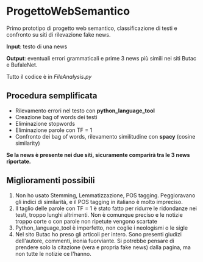 # ProgettoWebSemantico

Primo prototipo di progetto web semantico, classificazione di testi e confronto su siti di rilevazione fake news.

**Input**: testo di una news 

**Output**: eventuali errori grammaticali e prime 3 news più simili nei siti Butac e BufaleNet.

Tutto il codice è in _FileAnalysis.py_

## Procedura semplificata

- Rilevamento errori nel testo con **python_language_tool**
- Creazione bag of words dei testi
- Eliminazione stopwords
- Eliminazione parole con TF = 1
- Confronto dei bag of words, rilevamento similitudine con **spacy** (cosine similarity)

**Se la news è presente nei due siti, sicuramente comparirà tra le 3 news riportate.**

## Miglioramenti possibili
1. Non ho usato Stemming, Lemmatizzazione, POS tagging. Peggioravano gli indici di similarità, e il POS tagging in italiano è molto impreciso.
2. Il taglio delle parole con TF = 1 è stato fatto per ridurre le ridondanze nei testi, troppo lunghi altrimenti.
  Non è comunque preciso e le notizie troppo corte o con parole non ripetute vengono scartate
3. Python_language_tool è imperfetto, non coglie i neologismi o le sigle
4. Nel sito Butac ho preso gli articoli per intero. Sono presenti giudizi dell'autore, commenti, ironia fuorviante. Si potrebbe pensare di prendere solo la citazione 
(vera e propria fake news) dalla pagina, ma non tutte le notizie ce l'hanno.
